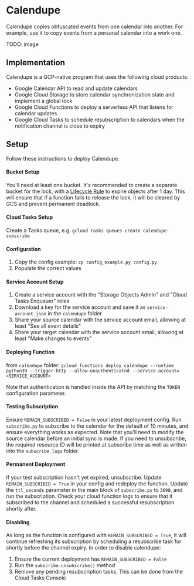 # Calendupe

Calendupe copies obfuscated events from one calendar into another. For example, use it to copy events from a personal 
calendar into a work one.

TODO: image

## Implementation

Calendupe is a GCP-native program that uses the following cloud products:
- Google Calendar API to read and update calendars
- Google Cloud Storage to store calendar synchronization state and implement a global lock
- Google Cloud Functions to deploy a serverless API that listens for calendar updates
- Google Cloud Tasks to schedule resubscription to calendars when the notification channel is close to expiry

## Setup
Follow these instructions to deploy Calendupe.

#### Bucket Setup

You'll need at least one bucket. It's recommended to create a separate bucket for the lock, with a 
[Lifecycle Rule](https://cloud.google.com/storage/docs/managing-lifecycles) to expire objects after 1 day. This 
will ensure that if a function fails to release the lock, it will be cleared by GCS and prevent permanent deadlock.

#### Cloud Tasks Setup

Create a Tasks queue, e.g. `gcloud tasks queues create calendupe-subscribe`

#### Configuration

1. Copy the config example: `cp config_example.py config.py`
2. Populate the correct values

#### Service Account Setup

1. Create a service account with the "Storage Objects Admin" and "Cloud Tasks Enqueuer" roles
2. Download a key for the service account and save it as `service-account.json` in the `calendupe` folder
3. Share your source calendar with the service account email, allowing at least "See all event details"
4. Share your target calendar with the service account email, allowing at least "Make changes to events"

#### Deploying Function

from `calendupe` folder:
`gcloud functions deploy calendupe --runtime python39 --trigger-http --allow-unauthenticated --service-account=<SERVICE_ACCOUNT>`

Note that authentication is handled inside the API by matching the `TOKEN` configuration parameter.

#### Testing Subscription

Ensure `REMAIN_SUBSCRIBED = False` in your latest deployment config. Run `subscribe.py` to subscribe to the calendar 
for the default of 10 minutes, and ensure everything works as expected. Note that you'll need to modify the source 
calendar before an initial sync is made. If you need to unsubscribe, the required resource ID will be printed at 
subscribe time as well as written into the `subscribe_logs` folder.

#### Permanent Deployment

If your test subscription hasn't yet expired, unsubscribe. Update `REMAIN_SUBSCRIBED = True` in your config and 
redeploy the function. Update the `ttl_seconds` parameter in the main block of `subscribe.py` to `3690`, and run the 
subscription. Check your cloud function logs to ensure that it subscribed to the channel and scheduled a successful 
resubscription shortly after.

#### Disabling

As long as the function is configured with `REMAIN_SUBSCRIBED = True`, it will continue refreshing its subscription by 
scheduling a resubscribe task for shortly before the channel expiry. 
In order to disable calendupe:
1. Ensure the current deployment has `REMAIN_SUBSCRIBED = False`
2. Run the `subscribe.unsubscribe()` method
3. Remove any pending resubscription tasks. This can be done from the Cloud Tasks Console
